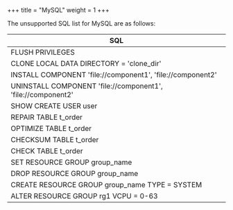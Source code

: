 +++
title = "MySQL"
weight = 1
+++

The unsupported SQL list for MySQL are as follows:

| SQL                                                          |
| ------------------------------------------------------------ |
| FLUSH PRIVILEGES                                             |
| CLONE LOCAL DATA DIRECTORY = 'clone_dir'                     |
| INSTALL COMPONENT 'file://component1', 'file://component2'   |
| UNINSTALL COMPONENT 'file://component1', 'file://component2' |
| SHOW CREATE USER user                                        |
| REPAIR TABLE t_order                                         |
| OPTIMIZE TABLE t_order                                       |
| CHECKSUM TABLE t_order                                       |
| CHECK TABLE t_order                                          |
| SET RESOURCE GROUP group_name                                |
| DROP RESOURCE GROUP group_name                               |
| CREATE RESOURCE GROUP group_name TYPE = SYSTEM               |
| ALTER RESOURCE GROUP rg1 VCPU = 0-63                         |
